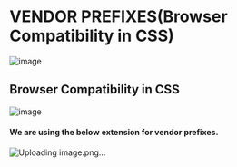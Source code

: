 # VENDOR PREFIXES(Browser Compatibility in CSS)
![image](https://github.com/user-attachments/assets/b7b657b8-ab49-4d35-8dd9-a60ae139146b)
## Browser Compatibility in CSS
![image](https://github.com/user-attachments/assets/e1d5b280-94f2-4027-8d24-fdd5c00229f6)
#### We are using the below extension for vendor prefixes.
![Uploading image.png…]()
